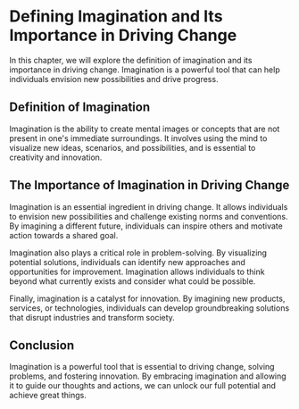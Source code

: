 Defining Imagination and Its Importance in Driving Change
==========================================================================================

In this chapter, we will explore the definition of imagination and its importance in driving change. Imagination is a powerful tool that can help individuals envision new possibilities and drive progress.

Definition of Imagination
-------------------------

Imagination is the ability to create mental images or concepts that are not present in one's immediate surroundings. It involves using the mind to visualize new ideas, scenarios, and possibilities, and is essential to creativity and innovation.

The Importance of Imagination in Driving Change
-----------------------------------------------

Imagination is an essential ingredient in driving change. It allows individuals to envision new possibilities and challenge existing norms and conventions. By imagining a different future, individuals can inspire others and motivate action towards a shared goal.

Imagination also plays a critical role in problem-solving. By visualizing potential solutions, individuals can identify new approaches and opportunities for improvement. Imagination allows individuals to think beyond what currently exists and consider what could be possible.

Finally, imagination is a catalyst for innovation. By imagining new products, services, or technologies, individuals can develop groundbreaking solutions that disrupt industries and transform society.

Conclusion
----------

Imagination is a powerful tool that is essential to driving change, solving problems, and fostering innovation. By embracing imagination and allowing it to guide our thoughts and actions, we can unlock our full potential and achieve great things.
